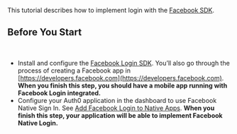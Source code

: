 This tutorial describes how to implement login with the [Facebook SDK](https://developers.facebook.com/docs/).
​
## Before You Start
​
- Install and configure the [Facebook Login SDK](https://developers.facebook.com/docs/facebook-login/). You’ll also go through the process of creating a Facebook app in [https://developers.facebook.com](https://developers.facebook.com). **When you finish this step, you should have a mobile app running with Facebook Login integrated.**  
- Configure your Auth0 application in the dashboard to use Facebook Native Sign In. See [Add Facebook Login to Native Apps](/connections/nativesocial/facebook). **When you finish this step, your application will be able to implement Facebook Native Login.**

